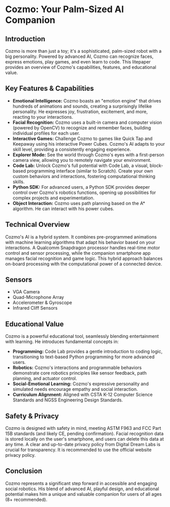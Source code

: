 # Cozmo: Your Palm-Sized AI Companion

## Introduction
Cozmo is more than just a toy; it's a sophisticated, palm-sized robot with a big personality. Powered by advanced AI, Cozmo can recognize faces, express emotions, play games, and even learn to code. This litepaper provides an overview of Cozmo's capabilities, features, and educational value.

## Key Features & Capabilities

- **Emotional Intelligence:** Cozmo boasts an "emotion engine" that drives hundreds of animations and sounds, creating a surprisingly lifelike personality. He expresses joy, frustration, excitement, and more, reacting to your interactions.
- **Facial Recognition:** Cozmo uses a built-in camera and computer vision (powered by OpenCV) to recognize and remember faces, building individual profiles for each user.
- **Interactive Games:** Challenge Cozmo to games like Quick Tap and Keepaway using his interactive Power Cubes. Cozmo's AI adapts to your skill level, providing a consistently engaging experience.
- **Explorer Mode:** See the world through Cozmo's eyes with a first-person camera view, allowing you to remotely navigate your environment.
- **Code Lab:** Unlock Cozmo's full potential with Code Lab, a visual, block-based programming interface (similar to Scratch). Create your own custom behaviors and interactions, fostering computational thinking skills.
- **Python SDK:** For advanced users, a Python SDK provides deeper control over Cozmo's robotics functions, opening up possibilities for complex projects and experimentation.
- **Object Interaction:** Cozmo uses path planning based on the A* algorithm. He can interact with his power cubes.

## Technical Overview
Cozmo's AI is a hybrid system. It combines pre-programmed animations with machine learning algorithms that adapt his behavior based on your interactions. A Qualcomm Snapdragon processor handles real-time motor control and sensor processing, while the companion smartphone app manages facial recognition and game logic. This hybrid approach balances on-board processing with the computational power of a connected device.

## Sensors
- VGA Camera
- Quad-Microphone Array
- Accelerometer & Gyroscope
- Infrared Cliff Sensors

## Educational Value
Cozmo is a powerful educational tool, seamlessly blending entertainment with learning. He introduces fundamental concepts in:

- **Programming:** Code Lab provides a gentle introduction to coding logic, transitioning to text-based Python programming for more advanced users.
- **Robotics:** Cozmo's interactions and programmable behaviors demonstrate core robotics principles like sensor feedback, path planning, and actuator control.
- **Social-Emotional Learning:** Cozmo's expressive personality and simulated needs encourage empathy and social interaction.
- **Curriculum Alignment:** Aligned with CSTA K-12 Computer Science Standards and NGSS Engineering Design Standards.

## Safety & Privacy
Cozmo is designed with safety in mind, meeting ASTM F963 and FCC Part 15B standards (and likely CE, pending confirmation). Facial recognition data is stored locally on the user's smartphone, and users can delete this data at any time. A clear and up-to-date privacy policy from Digital Dream Labs is crucial for transparency. It is recommended to use the official website privacy policy.

## Conclusion
Cozmo represents a significant step forward in accessible and engaging social robotics. His blend of advanced AI, playful design, and educational potential makes him a unique and valuable companion for users of all ages (8+ recommended).